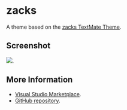 # zacks

A theme based on the [zacks TextMate Theme](http://colorsublime.com/theme/zacks).


## Screenshot
![](https://raw.githubusercontent.com/gerane/VSCodeThemes/master/gerane.Theme-zacks/screenshot.png).


## More Information
* [Visual Studio Marketplace](https://marketplace.visualstudio.com/items/gerane.Theme-zacks).
* [GitHub repository](https://github.com/gerane/VSCodeThemes).
